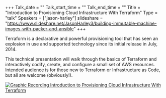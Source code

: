+++
Talk_date = ""
Talk_start_time = ""
Talk_end_time = ""
Title = "Introduction to Provisioning Cloud Infrastructure With Terraform"
Type = "talk"
Speakers = ["jason-harley"]
slideshare = "https://www.slideshare.net/JasonHarley3/building-immutable-machine-images-with-packer-and-ansible"
+++

Terraform is a declarative and powerful provisioning tool that has seen an explosion in use and supported technology since its initial release in July, 2014.

This technical presentation will walk through the basics of Terraform and interactively codify, create, and configure a small set of AWS resources. Intended audience is for those new to Terraform or Infrastructure as Code, but all are welcome (obviously!).

<a href="https://assets.devopsdays.org/events/2019/toronto/JasonHarley_Terraform_Lg.jpg" target="_blank"><img src="https://assets.devopsdays.org/events/2019/toronto/JasonHarley_Terraform.png" alt="Graphic Recording Introduction to Provisioning Cloud Infrastructure With Terraform" /></a>
